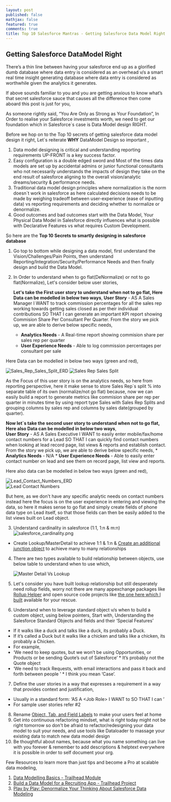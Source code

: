 ```yaml
---
layout: post
published: false
mathjax: false
featured: true
comments: true
title: Top 10 Salesforce Mantras - Getting Salesforce Data Model Right
---
```

## Getting Salesforce DataModel Right

There’s a thin line between having your salesforce end up as a glorified dumb database where data entry is considered as an overhead v/s a smart real time insight generating database where data entry is considered as worthwhile given the analytics it generates.

If above sounds familiar to you and you are getting anxious to know what’s that secret salesforce sauce that causes all the difference then come aboard this post is just for you,

As someone rightly said, “You Are Only as Strong as Your Foundation”, In Order to realise your Salesforce investments worth, we need to get our foundation which in Salesforce\`s case is Data Model design RIGHT.

Before we hop on to the Top 10 secrets of getting salesforce data model design it right, Let\`s reiterate **WHY** DataModel Design so important ,
1. Data model designing is critical and understanding reporting requirements UP-FRONT is a key success factor.
2. Easy configuration is a double edged sword and Most of the times data models are set up by accidental admins or junior functional consultants who not necessarily understands the impacts of design they take on the end result of salesforce aligning to the overall vision/analytic dreams/security & performance needs.
3. Traditional data model design principles where normalization is the norm doesn\`t work in salesforce as here calculated decisions needs to be made by weighing tradeoff between user-experience (ease of inputting data) vs reporting requirements and deciding whether to normalize or denormalize.
4. Good outcomes and bad outcomes start with the Data Model, Your Physical Data Model in Salesforce directly influences what is possible with Declarative Features vs what requires Custom  Development.


So here are the **Top 10 Secrets to smartly designing in salesforce database**

1. Go top to bottom while designing a data model, first understand the Vision/Challenges/Pain Points, then understand Reporting/Integration/Security/Performance Needs and then finally design and build the Data Model.

2. In Order to understand when to go flat(DeNormalize) or not to go flat(Normalize), Let's consider below user stories,

    **Let's take the First user story to understand when not to go flat, Here Data can be modelled in below two ways**,
    **User Story** - AS A Sales Manager I WANT to track commission percentages for all the sales rep working towards getting sales closed as per their individual contributions SO THAT I can generate an important KPI report showing Commision Share Per Consultant Per Quarter.
    From the story we pick up, we are able to derive below specific needs,
      * **Analytics Needs** - A Real-time report showing commision share per sales rep per quarter
      * **User Experience Needs** - Able to log commission percentages per consultant per sale

Here Data can be modelled in below two ways (green and red),

   ![Sales_Rep_Sales_Split_ERD]({{site.baseurl}}/images/Sales_Rep_Sales_Split_ERD.png) 
   ![Sales Rep Sales Split]({{site.baseurl}}/images/Sales_Rep_Sales_Split.png)

   As the Focus of this user story is on the analytics needs, so here from reporting perspective, here it make sense to store Sales Rep\`s split % into separate table of its own (normalize/not go flat) because, now we can easily build a report to generate metrics like commision share per rep per quarter in minutes time by using report type Sales with Sales Rep Splits and grouping columns by  sales rep and columns by sales date(grouped by quarter). 
    
   **Now let\`s take the second user story to understand when not to go flat, Here also Data can be modelled in below two ways**,   
    **User Story** - AS A Sales Executive I WANT to easily enter mobile/fax/home contact numbers for a Lead SO THAT I can quickly find contact numbers when looking at lead record page, list views & reports and establish contact.
    From the story we pick up, we are able to derive below specific needs,
     * **Analytics Needs** - N/A
     * **User Experience Needs** - Able to easily enter contact number on lead and see them on record page, list view and reports.

Here also data can be modelled in below two ways (green and red),

   ![Lead_Contact_Numbers_ERD]({{site.baseurl}}/images/Lead_Contact_Numbers_ERD.png)   
   ![Lead Contact Numbers]({{site.baseurl}}/images/Lead_Contact_Numbers.png)

   But here, as we don't have any specific analytic needs on contact numbers instead here the focus is on the user experience in entering and viewing the data, so here it makes sense to go flat and simply create fields of phone data type on Lead itself, so that those fields can then be easily added to the list views built on Lead object.

3. Understand cardinality in salesforce (1:1, 1:n & m:n)
    ![salesforce_cardinality.png]({{site.baseurl}}/images/salesforce_cardinality.png)
    
  * Create Lookup/MasterDetail to achieve 1:1 & 1:n & [Create an additional junction object](https://developer.salesforce.com/docs/atlas.en-us.fundamentals.meta/fundamentals/adg_relationships_many_relationship.htm) to achieve many to many relationships
    
4. There are two types available to build relationship between objects, use below table to understand when to use which,

    ![Master Detail Vs Lookup]({{site.baseurl}}/images/Master_detail_vs_lookup.png)

5. Let's consider you have built lookup relationship but still desperately need rollup fields, worry not there are many appexchange packages like [Rollup Helper](https://appexchange.salesforce.com/appxListingDetail?listingId=a0N30000009i3UpEAI) and open source code projects like [the one here which I built](https://struckbylightning.github.io/2018/05/apex/freebies/define-rollup-fields-for-lookup-relationships-in-custom-metadata) available for your rescue.

6. Understand when to leverage standard object v/s when to build a custom object, using below pointers,
Start with, Understanding the Salesforce Standard Objects and fields and their ‘Special Features’
  * If it walks like a duck and talks like a duck, its probably a Duck.
  * If it’s called a Duck but it walks like a chicken and talks like a chicken, its  probably a Chicken.
  * For example,
   * ‘We need to keep quotes, but we won’t be using Opportunities, or  Products or be sending Quote’s out of Salesforce’
    * It’s probably not the Quote object
   * ‘We need to track Requests, with email interactions and pass it back and forth between people ’
    * I think you mean ‘Case’.

7. Define the user stories in a way that expresses a requirement in a way that provides context and justification,
  * Usually in a standard form: ‘AS A \<Job Role\> I WANT to <some business process> SO THAT I can <achieve  some outcome>’
  * For sample user stories refer #2
8. Rename [Object, Tab, and Field Labels](https://help.salesforce.com/articleView?id=customize_rename.htm&r=https%3A%2F%2Fwww.google.com.au%2F&type=5) to make your users feel at home 
9. Get into continuous refactoring mindset, what is right today might not be right tomorrow so don't be afraid to refactor/redesigning your data model to suit your needs, and use tools like Dataloader to massage your existing data to match new data model design
10. Be thoughtful about names, because what you name something can live with you forever \& remember to add descriptions & helptext everywhere it is possible in order to self document your org.


Few Resources to learn more than just tips and become a Pro at scalable data modeling,
1. [Data Modelling Basics - Trailhead Module](https://trailhead.salesforce.com/en/modules/data_modeling)
2. [Build a Data Model for a Recruiting App - Trailhead Project](https://trailhead.salesforce.com/en/projects/build-a-data-model-for-a-recruiting-app)
3. [Play by Play: Denormalize Your Thinking About Salesforce Data Modeling](https://app.pluralsight.com/player?course=play-by-play-denormalize-thinking-salesforce-data-modeling&author=don-robins&name=5b27875e-f42e-45e7-9e78-65a1810ca266&clip=1&mode=live)
